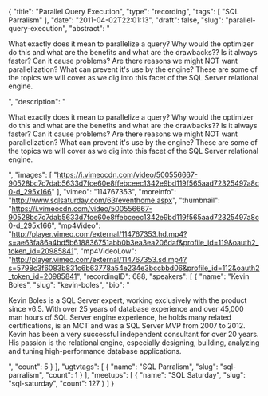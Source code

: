 {
  "title": "Parallel Query Execution",
  "type": "recording",
  "tags": [
    "SQL Parralism"
  ],
  "date": "2011-04-02T22:01:13",
  "draft": false,
  "slug": "parallel-query-execution",
  "abstract": "<p>What exactly does it mean to parallelize a query? Why would the optimizer do this and what are the benefits and what are the drawbacks?? Is it always faster? Can it cause problems? Are there reasons we might NOT want parallelization? What can prevent it's use by the engine? These are some of the topics we will cover as we dig into this facet of the SQL Server relational engine.</p>",
  "description": "<p>What exactly does it mean to parallelize a query? Why would the optimizer do this and what are the benefits and what are the drawbacks?? Is it always faster? Can it cause problems? Are there reasons we might NOT want parallelization? What can prevent it's use by the engine? These are some of the topics we will cover as we dig into this facet of the SQL Server relational engine.</p>",
  "images": [
    "https://i.vimeocdn.com/video/500556667-90528bc7c7dab5633d7fce60e8ffebceec1342e9bd119f565aad72325497a8c0-d_295x166"
  ],
  "vimeo": "114767353",
  "moreinfo": "http://www.sqlsaturday.com/63/eventhome.aspx",
  "thumbnail": "https://i.vimeocdn.com/video/500556667-90528bc7c7dab5633d7fce60e8ffebceec1342e9bd119f565aad72325497a8c0-d_295x166",
  "mp4Video": "http://player.vimeo.com/external/114767353.hd.mp4?s=ae63fa86a4bd5b618836751abb0b3ea3ea206daf&profile_id=119&oauth2_token_id=20985841",
  "mp4VideoLow": "http://player.vimeo.com/external/114767353.sd.mp4?s=5798c3f6083b831c6b63778a54e234e3bccbbd06&profile_id=112&oauth2_token_id=20985841",
  "recordingID": 688,
  "speakers": [
    {
      "name": "Kevin Boles",
      "slug": "kevin-boles",
      "bio": "<p>Kevin Boles is a SQL Server expert, working exclusively with the product since v6.5. With over 25 years of database experience and over 45,000 man hours of SQL Server engine experience, he holds many related certifications, is an MCT and was a SQL Server MVP from 2007 to 2012. Kevin has been a very successful independent consultant for over 20 years. His passion is the relational engine, especially designing, building, analyzing and tuning high-performance database applications.</p>",
      "count": 5
    }
  ],
  "ugtvtags": [
    {
      "name": "SQL Parralism",
      "slug": "sql-parralism",
      "count": 1
    }
  ],
  "meetups": [
    {
      "name": "SQL Saturday",
      "slug": "sql-saturday",
      "count": 127
    }
  ]
}